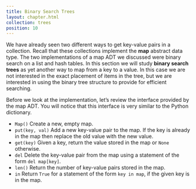 ```yaml
---
title: Binary Search Trees
layout: chapter.html
collection: trees
position: 10
---
```


We have already seen two different ways to get key-value pairs in a
collection. Recall that these collections implement the **map** abstract
data type. The two implementations of a map ADT we discussed were binary
search on a list and hash tables. In this section we will study **binary
search trees** as yet another way to map from a key to a value. In this
case we are not interested in the exact placement of items in the tree,
but we are interested in using the binary tree structure to provide for
efficient searching.

Before we look at the implementation, let’s review the interface
provided by the map ADT. You will notice that this interface is very
similar to the Python dictionary.

-   `Map()` Create a new, empty map.
-   `put(key, val)` Add a new key-value pair to the map. If the key is
    already in the map then replace the old value with the new value.
-   `get(key)` Given a key, return the value stored in the map or
    `None` otherwise.
-   `del` Delete the key-value pair from the map using a statement of
    the form `del map[key]`.
-   `len()` Return the number of key-value pairs stored in the map.
-   `in` Return `True` for a statement of the form `key in map`, if the
    given key is in the map.

